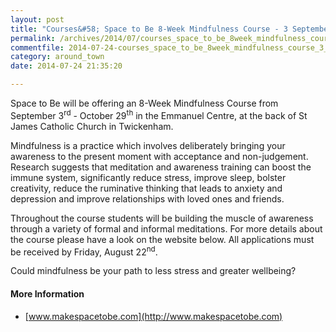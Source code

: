 ```yaml
---
layout: post
title: "Courses&#58; Space to Be 8-Week Mindfulness Course - 3 September to 29 October 2014"
permalink: /archives/2014/07/courses_space_to_be_8week_mindfulness_course_3_sep.html
commentfile: 2014-07-24-courses_space_to_be_8week_mindfulness_course_3_sep
category: around_town
date: 2014-07-24 21:35:20

---
```


Space to Be will be offering an 8-Week Mindfulness Course from September 3<sup>rd</sup> - October 29<sup>th</sup> in the Emmanuel Centre, at the back of St James Catholic Church in Twickenham.

Mindfulness is a practice which involves deliberately bringing your awareness to the present moment with acceptance and non-judgement. Research suggests that meditation and awareness training can boost the immune system, significantly reduce stress, improve sleep, bolster creativity, reduce the ruminative thinking that leads to anxiety and depression and improve relationships with loved ones and friends.

Throughout the course students will be building the muscle of awareness through a variety of formal and informal meditations. For more details about the course please have a look on the website below. All applications must be received by Friday, August 22<sup>nd</sup>.

Could mindfulness be your path to less stress and greater wellbeing?

#### More Information

-   [www.makespacetobe.com](http://www.makespacetobe.com)
